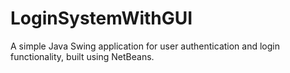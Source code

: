 # LoginSystemWithGUI
A simple Java Swing application for user authentication and login functionality, built using NetBeans.

